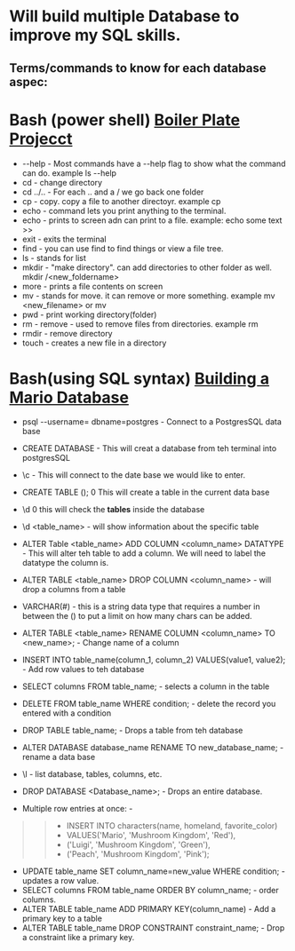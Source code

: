 # Will build multiple Database to improve my SQL skills.

## Terms/commands to know for each database aspec:

# Bash (power shell) [Boiler Plate Projecct](https://www.freecodecamp.org/learn/relational-database/learn-bash-by-building-a-boilerplate/build-a-boilerplate)
* --help - Most commands have a --help flag to show what the command can do. example ls --help
* cd - change directory
* cd ../.. - For each .. and a / we go back one folder
* cp - copy. copy a file to another directoyr. example cp <desination>
* echo - command lets you print anything to the terminal.
* echo - prints to screen adn can print to a file. example: echo some text >> <filename>
* exit - exits the terminal
* find - you can use find to find things or view a file tree.
* ls - stands for list
* mkdir - "make directory". can add directories to other folder as well. mkdir <folderName>/<new_foldername>
* more - prints a file contents on screen
* mv - stands for move. it can remove or more something. example mv <filename> <new_filename> or mv <filename> <desination>
* pwd - print working directory(folder)
* rm - remove - used to remove files from directories. example rm <filename>
* rmdir - remove directory
* touch <filename> - creates a new file in a directory


# Bash(using SQL syntax) [Building a Mario Database](https://www.freecodecamp.org/learn/relational-database/learn-relational-databases-by-building-a-mario-database/build-a-mario-database)
* psql --username=<youre name> dbname=postgres - Connect to a PostgresSQL data base
* CREATE DATABASE <name> - This will creat a database from teh terminal into postgresSQL
* \c <databse name> - This will connect to the date base we would like to enter. 
* CREATE TABLE <name>();  0 This will create a table in the current data base
* \d 0 this will check the **tables** inside the database
* \d <table_name> - will show information about the specific table
* ALTER Table <table_name> ADD COLUMN <column_name> DATATYPE - This will alter teh table to add a column. We will need to label the datatype the column is.
* ALTER TABLE <table_name> DROP COLUMN <column_name> -  will drop a columns from a table
* VARCHAR(#) - this is a string data type that requires a number in between the () to put a limit on how many chars can be added. 
* ALTER TABLE <table_name> RENAME COLUMN <column_name> TO <new_name>; - Change name of a column
* INSERT INTO table_name(column_1, column_2) VALUES(value1, value2); - Add row values to teh database
* SELECT columns FROM table_name; - selects a column in the table
* DELETE FROM table_name WHERE condition; - delete the record you entered with a condition
* DROP TABLE table_name; - Drops a table from teh database
* ALTER DATABASE database_name RENAME TO new_database_name; - rename a data base
* \l - list database, tables, columns, etc.
* DROP DATABASE <Database_name>; - Drops an entire database.
  
* Multiple row entries at once: -
>> * INSERT INTO characters(name, homeland, favorite_color)
>> * VALUES('Mario', 'Mushroom Kingdom', 'Red'),
>> * ('Luigi', 'Mushroom Kingdom', 'Green'),
>> * ('Peach', 'Mushroom Kingdom', 'Pink');
  
* UPDATE table_name SET column_name=new_value WHERE condition; - updates a row value.
* SELECT columns FROM table_name ORDER BY column_name; - order columns.
* ALTER TABLE table_name ADD PRIMARY KEY(column_name) - Add a primary key to a table
* ALTER TABLE table_name DROP CONSTRAINT constraint_name; - Drop a constraint like a primary key.
